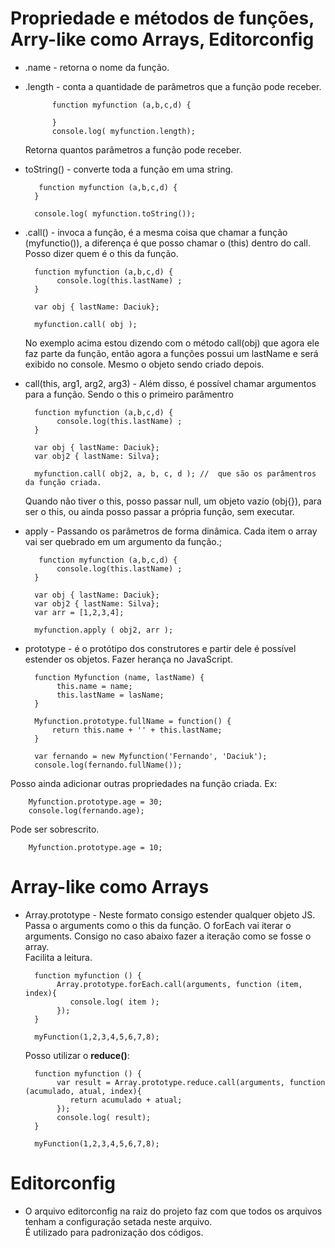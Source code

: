 # Propriedade e métodos de funções, Arry-like como Arrays, Editorconfig

* .name - retorna o nome da função.
* .length - conta a quantidade de parâmetros que a função pode receber.

            function myfunction (a,b,c,d) {

            }
            console.log( myfunction.length);

    Retorna quantos parâmetros a função pode receber.

* toString() - converte toda a função em uma string.

         function myfunction (a,b,c,d) {
        }
        
        console.log( myfunction.toString());

* .call() - invoca a função, é a mesma coisa que chamar a função (myfunctio()), a diferença é que posso chamar o (this) dentro do call.  
Posso dizer quem é o this da função.

        function myfunction (a,b,c,d) {
             console.log(this.lastName) ;
        }

        var obj { lastName: Daciuk};

        myfunction.call( obj );

    No exemplo acima estou dizendo com o método call(obj) que agora ele faz parte da função, então agora a funções possui um lastName e será exibido no console. Mesmo o objeto sendo criado depois.

* call(this, arg1, arg2, arg3) - Além disso, é possível chamar argumentos para a função. Sendo o this o primeiro parâmentro

        function myfunction (a,b,c,d) {
             console.log(this.lastName) ;
        }

        var obj { lastName: Daciuk};
        var obj2 { lastName: Silva};

        myfunction.call( obj2, a, b, c, d ); //  que são os parâmentros da função criada.
   
    Quando não tiver o this, posso passar null, um objeto vazio (obj{}), para ser o this, ou ainda posso passar a própria função, sem executar.

* apply - Passando os parâmetros de forma dinâmica. Cada item o array vai ser quebrado em um argumento da função.;


         function myfunction (a,b,c,d) {
             console.log(this.lastName) ;
        }

        var obj { lastName: Daciuk};
        var obj2 { lastName: Silva};
        var arr = [1,2,3,4];

        myfunction.apply ( obj2, arr );

* prototype - é o protótipo dos construtores e partir dele é possível estender os objetos. Fazer herança no JavaScript.

        function Myfunction (name, lastName) {
             this.name = name;
             this.lastName = lasName;
        }

        Myfunction.prototype.fullName = function() {
            return this.name + '' + this.lastName;
        }

        var fernando = new Myfunction('Fernando', 'Daciuk');
        console.log(fernando.fullName());

Posso ainda adicionar outras propriedades na função criada. Ex:

        Myfunction.prototype.age = 30;
        console.log(fernando.age);

Pode ser sobrescrito.

        Myfunction.prototype.age = 10;


# Array-like como Arrays

* Array.prototype - Neste formato consigo estender qualquer objeto JS.  
Passa o arguments como o this da função. O forEach vai iterar o arguments. Consigo no caso abaixo fazer a iteração como se fosse o array.   
Facilita a leitura.

        function myfunction () {
             Array.prototype.forEach.call(arguments, function (item, index){
                console.log( item );
             });
        }

        myFunction(1,2,3,4,5,6,7,8);
    
    Posso utilizar o **reduce()**:

        function myfunction () {
             var result = Array.prototype.reduce.call(arguments, function (acumulado, atual, index){
                return acumulado + atual;
             });
             console.log( result);
        }

        myFunction(1,2,3,4,5,6,7,8);



# Editorconfig

* O arquivo editorconfig na raiz do projeto faz com que todos os arquivos tenham a configuração setada neste arquivo.  
É utilizado para padronização dos códigos.